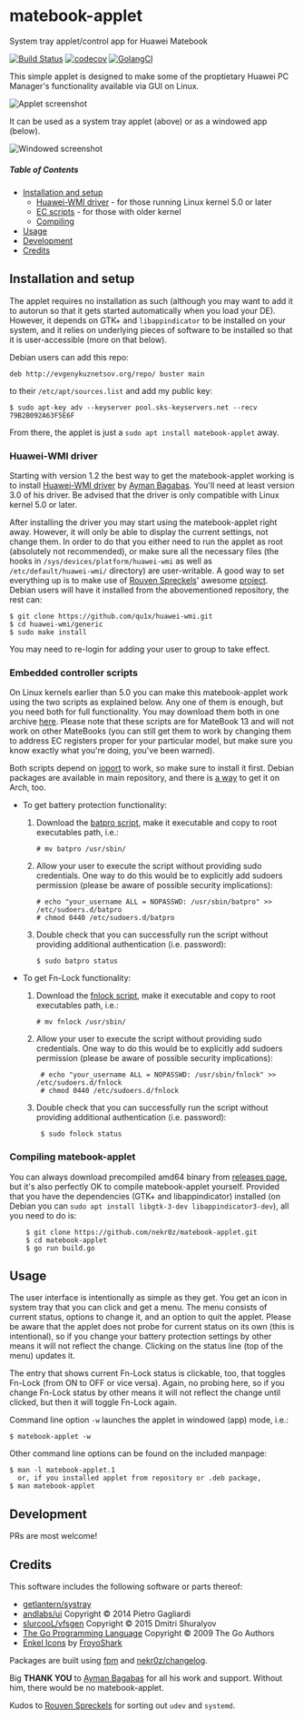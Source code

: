 # matebook-applet
System tray applet/control app for Huawei Matebook

[![Build Status](https://travis-ci.org/nekr0z/matebook-applet.svg?branch=master)](https://travis-ci.org/nekr0z/matebook-applet) [![codecov](https://codecov.io/gh/nekr0z/matebook-applet/branch/master/graph/badge.svg)](https://codecov.io/gh/nekr0z/matebook-applet) [![GolangCI](https://golangci.com/badges/github.com/nekr0z/matebook-applet.svg)](https://golangci.com)

This simple applet is designed to make some of the proptietary Huawei PC Manager's functionality available via GUI on Linux.
 
![Applet screenshot](screenshot-applet.png?raw=true "matebook-applet")

It can be used as a system tray applet (above) or as a windowed app (below).

![Windowed screenshot](screenshot-windowed.png?raw=true "matebook-applet windowed mode")

##### Table of Contents
* [Installation and setup](#installation-and-setup)
  * [Huawei-WMI driver](#huawei-wmi-driver) - for those running Linux kernel 5.0 or later
  * [EC scripts](#embedded-controller-scripts) - for those with older kernel
  * [Compiling](#compiling-matebook-applet)
* [Usage](#usage)
* [Development](#development)
* [Credits](#credits)

## Installation and setup
The applet requires no installation as such (although you may want to add it to autorun so that it gets started automatically when you load your DE). However, it depends on GTK+ and `libappindicator` to be installed on your system, and it relies on underlying pieces of software to be installed so that it is user-accessible (more on that below).

Debian users can add this repo:
```
deb http://evgenykuznetsov.org/repo/ buster main
```
to their `/etc/apt/sources.list` and add my public key:
```
$ sudo apt-key adv --keyserver pool.sks-keyservers.net --recv 79B2B092A63F5E6F
```
From there, the applet is just a `sudo apt install matebook-applet` away.

### Huawei-WMI driver
Starting with version 1.2 the best way to get the matebook-applet working is to install [Huawei-WMI driver](https://github.com/aymanbagabas/Huawei-WMI) by [Ayman Bagabas](https://github.com/aymanbagabas). You'll need at least version 3.0 of his driver. Be advised that the driver is only compatible with Linux kernel 5.0 or later.

After installing the driver you may start using the matebook-applet right away. However, it will only be able to display the current settings, not change them. In order to do that you either need to run the applet as root (absolutely not recommended), or make sure all the necessary files (the hooks in `/sys/devices/platform/huawei-wmi` as well as `/etc/default/huawei-wmi/` directory) are user-writable. A good way to set everything up is to make use of [Rouven Spreckels](https://github.com/n3vu0r)' awesome [project](https://github.com/qu1x/huawei-wmi). Debian users will have it installed from the abovementioned repository, the rest can:
```
$ git clone https://github.com/qu1x/huawei-wmi.git
$ cd huawei-wmi/generic
$ sudo make install
```
You may need to re-login for adding your user to group to take effect.

### Embedded controller scripts

On Linux kernels earlier than 5.0 you can make this matebook-applet work using the two scripts as explained below. Any one of them is enough, but you need both for full functionality. You may download them both in one archive [here](https://github.com/nekr0z/linux-on-huawei-matebook-13-2019/releases). Please note that these scripts are for MateBook 13 and will not work on other MateBooks (you can still get them to work by changing them to address EC registers proper for your particular model, but make sure you know exactly what you're doing, you've been warned).

Both scripts depend on [ioport](https://people.redhat.com/~rjones/ioport/) to work, so make sure to install it first. Debian packages are available in main repository, and there is [a way](https://github.com/nekr0z/matebook-applet/issues/5) to get it on Arch, too.

* To get battery protection functionality:

    1. Download the [batpro script](https://github.com/nekr0z/linux-on-huawei-matebook-13-2019/blob/master/batpro), make it executable and copy to root executables path, i.e.:
        ```
        # mv batpro /usr/sbin/
        ```
    2. Allow your user to execute the script without providing sudo credentials. One way to do this would be to explicitly add sudoers permission (please be aware of possible security implications):
        ```
        # echo "your_username ALL = NOPASSWD: /usr/sbin/batpro" >> /etc/sudoers.d/batpro
        # chmod 0440 /etc/sudoers.d/batpro
        ```
  3. Double check that you can successfully run the script without providing additional authentication (i.e. password):
        ```
        $ sudo batpro status
        ```
* To get Fn-Lock functionality:

    1. Download the [fnlock script](https://github.com/nekr0z/linux-on-huawei-matebook-13-2019/blob/master/fnlock), make it executable and copy to root executables path, i.e.:
        ```
        # mv fnlock /usr/sbin/
        ```
    2. Allow your user to execute the script without providing sudo credentials. One way to do this would be to explicitly add sudoers permission (please be aware of possible security implications):

            # echo "your_username ALL = NOPASSWD: /usr/sbin/fnlock" >> /etc/sudoers.d/fnlock
            # chmod 0440 /etc/sudoers.d/fnlock

    3. Double check that you can successfully run the script without providing additional authentication (i.e. password):

            $ sudo fnlock status

### Compiling matebook-applet
You can always download precompiled amd64 binary from [releases page](https://github.com/nekr0z/matebook-applet/releases), but it's also perfectly OK to compile matebook-applet yourself. Provided that you have the dependencies (GTK+ and libappindicator) installed (on Debian you can `sudo apt install libgtk-3-dev libappindicator3-dev`), all you need to do is:

        $ git clone https://github.com/nekr0z/matebook-applet.git
        $ cd matebook-applet
        $ go run build.go

## Usage
The user interface is intentionally as simple as they get. You get an icon in system tray that you can click and get a menu. The menu consists of current status, options to change it, and an option to quit the applet. Please be aware that the applet does not probe for current status on its own (this is intentional), so if you change your battery protection settings by other means it will not reflect the change. Clicking on the status line (top of the menu) updates it.

The entry that shows current Fn-Lock status is clickable, too, that toggles Fn-Lock (from ON to OFF or vice versa). Again, no probing here, so if you change Fn-Lock status by other means it will not reflect the change until clicked, but then it will toggle Fn-Lock again.

Command line option `-w` launches the applet in windowed (app) mode, i.e.:
```
$ matebook-applet -w
```

Other command line options can be found on the included manpage:
```
$ man -l matebook-applet.1
  or, if you installed applet from repository or .deb package,
$ man matebook-applet
```

## Development
PRs are most welcome!

## Credits
This software includes the following software or parts thereof:
* [getlantern/systray](https://github.com/getlantern/systray)
* [andlabs/ui](https://github.com/andlabs/ui) Copyright © 2014 Pietro Gagliardi
* [slurcooL/vfsgen](https://github.com/shurcooL/vfsgen) Copyright © 2015 Dmitri Shuralyov
* [The Go Programming Language](https://golang.org) Copyright © 2009 The Go Authors
* [Enkel Icons](https://www.deviantart.com/froyoshark/art/WIP-Enkel-Icon-Pack-for-Mac-498003378) by [FroyoShark](https://www.deviantart.com/froyoshark)

Packages are built using [fpm](https://github.com/jordansissel/fpm) and [nekr0z/changelog](https://github.com/nekr0z/changelog).

Big **THANK YOU** to [Ayman Bagabas](https://github.com/aymanbagabas) for all his work and support. Without him, there would be no matebook-applet.

Kudos to [Rouven Spreckels](https://github.com/n3vu0r) for sorting out `udev` and `systemd`.
